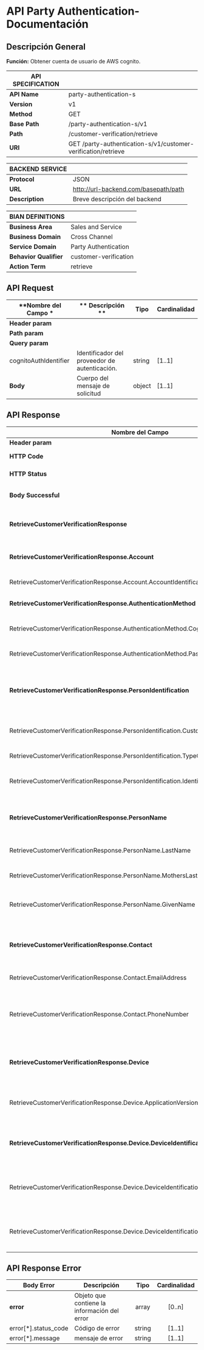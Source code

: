 # API Party Authentication- Documentación

## Descripción General
**Función:** Obtener cuenta de usuario de AWS cognito.


| **API SPECIFICATION** |                                                                           |
|-----------------------|---------------------------------------------------------------------------|
| **API Name**          | party-authentication-s                                                    |
| **Version**           | v1                                                                        |
| **Method**            | GET                                                                       |
| **Base Path**         | /party-authentication-s/v1                                                 |
| **Path**              | /customer-verification/retrieve                                      |
| **URI**               | GET /party-authentication-s/v1/customer-verification/retrieve         |


| **BACKEND SERVICE**|                                         |
|--------------------|-----------------------------------------|
| **Protocol**       | JSON                                    |
| **URL**            | http://url-backend.com/basepath/path    |
| **Description**    | Breve descripción del backend           |



| **BIAN DEFINITIONS**   |                                    |
|------------------------|------------------------------------|
| **Business Area**      | Sales and Service                  |
| **Business Domain**    | Cross Channel               |
| **Service Domain**     | Party Authentication    |
| **Behavior Qualifier** | customer-verification           |
| **Action Term**        | retrieve                           |

## API Request

| **Nombre del Campo  *         | ** Descripción **                                                          | **Tipo**    | **Cardinalidad** |
|-------------------------------|----------------------------------------------------------------------------|-------------|------------------|
| **Header param**              |                                                                            |             |                  |
| **Path param**                |                                                                            |             |                  |
| **Query param**               |                                                                            |             |                  |
| cognitoAuthIdentifier      | Identificador del proveedor de autenticación.       | string     | [1..1]            |
| **Body**                                                             | Cuerpo del mensaje de solicitud                                            | object      | [1..1]           |

## API Response

| **Nombre del Campo**                                                     | **Descripción**                                                                  | **Tipo**   | **Cardinalidad**  |
|--------------------------------------------------------------------------|----------------------------------------------------------------------------------|:----------:|:-----------------:|
| **Header param**                                                         |                                                                                  |            |                   |
| **HTTP Code**                                                            | Código HTTP de respuesta                                                         | integer    | [1..1]            |
| **HTTP Status**                                                          | Mensaje HTTP de respuesta                                                        | string     | [1..1]            |
| **Body Successful**                                                      | Objeto que almacena el mensaje se solicitud                                                    | object     | [1..1]            |
| **RetrieveCustomerVerificationResponse**                                     | Objeto que almacena el mensaje de solicitud.                                                                  | object     | 1..1              |
| **RetrieveCustomerVerificationResponse.Account**                             | Objeto que administra la información de las cuentas.                                                          | object     | 1..1              |
| RetrieveCustomerVerificationResponse.Account.AccountIdentification           | Número de cuenta del cliente.                                                                                 | integer    | 1..1              |
| **RetrieveCustomerVerificationResponse.AuthenticationMethod**                | Objeto que contiene método de autenticación.                                                                  | object     | 1..1              |
| RetrieveCustomerVerificationResponse.AuthenticationMethod.CognitoAuthIdentifier | Identificador del proveedor de autenticación.                                                             | string     | 1..1              |
| RetrieveCustomerVerificationResponse.AuthenticationMethod.Password           | Autenticación mediante una contraseña.                                                                        | string     | 1..1              |
| **RetrieveCustomerVerificationResponse.PersonIdentification**                | Objeto que almacena información relacionada con la identificación del cliente.                                | object     | 1..1              |
| RetrieveCustomerVerificationResponse.PersonIdentification.CustomerIdentificationNumber | Número único asignado por el banco para identificar al cliente.                                          | integer    | 1..1              |
| RetrieveCustomerVerificationResponse.PersonIdentification.TypeOfIdentification | Determina el ID del tipo de documento.                                                                   | integer    | 1..1              |
| RetrieveCustomerVerificationResponse.PersonIdentification.IdentityCardNumber | Número asignado por una autoridad nacional a una tarjeta de identidad.                                    | string     | 1..1              |
| **RetrieveCustomerVerificationResponse.PersonName**                          | Objeto que almacena información relacionada al cliente.                                                       | object     | 1..1              |
| RetrieveCustomerVerificationResponse.PersonName.LastName                     | Determina el apellido paterno de la persona.                                                                  | string     | 1..1              |
| RetrieveCustomerVerificationResponse.PersonName.MothersLastName              | Determina el apellido materno de la persona.                                                                  | string     | 1..1              |
| RetrieveCustomerVerificationResponse.PersonName.GivenName                    | Determina el primer nombre o nombres dados de la persona.                                                     | string     | 1..1              |
| **RetrieveCustomerVerificationResponse.Contact**                             | Objeto que almacena información de contacto relacionada al cliente.                                           | object     | 1..1              |
| RetrieveCustomerVerificationResponse.Contact.EmailAddress                    | Dirección de correo electrónico.                                                                              | string     | 1..1              |
| RetrieveCustomerVerificationResponse.Contact.PhoneNumber                     | Colección de información que identifica un número de teléfono, según lo definido por los servicios de telecomunicaciones. | string     | 1..1              |
| **RetrieveCustomerVerificationResponse.Device**                              | Objeto que almacena información del dispositivo del cliente.                                                  | object     | 1..1              |
| RetrieveCustomerVerificationResponse.Device.ApplicationVersion               | Este campo almacena la versión de la aplicación que está siendo utilizada en el dispositivo.                   | string     | 1..1              |
| **RetrieveCustomerVerificationResponse.Device.DeviceIdentification**         | Objeto que almacena identificadores únicos del dispositivo.                                                   | object     | 1..1              |
| RetrieveCustomerVerificationResponse.Device.DeviceIdentification.IMEI        | El IMEI del dispositivo, que es un identificador único de 15 dígitos para dispositivos móviles.                | string     | 1..1              |
| RetrieveCustomerVerificationResponse.Device.DeviceIdentification.MAC         | La dirección MAC del dispositivo, que es un identificador único para la interfaz de red.                       | string     | 1..1              |


## API Response Error

| **Body Error**               | **Descripción**                                    | **Tipo**    | **Cardinalidad** |
|------------------------------|----------------------------------------------------|:-----------:|:----------------:|
| **error**                    | Objeto que contiene la información del error       | array       | [0..n]           |
| error[*].status_code         | Código de error                                    | string      | [1..1]           |
| error[*].message             | mensaje de error                                   | string      | [1..1]           |

